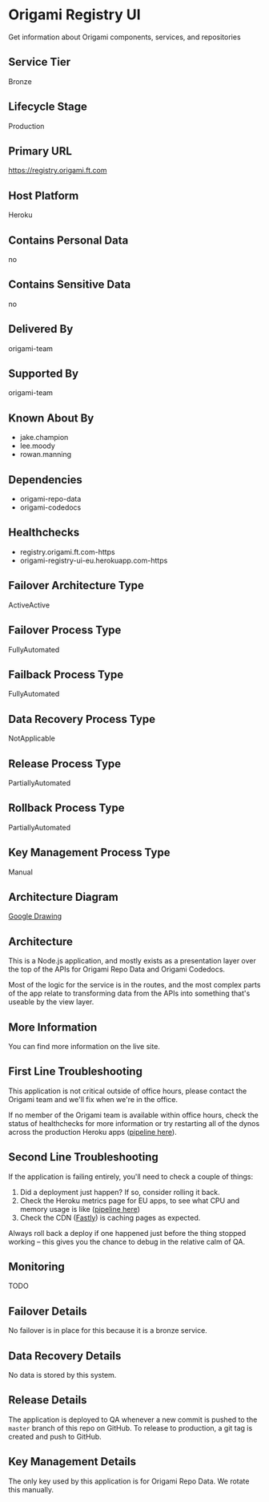 # Origami Registry UI

Get information about Origami components, services, and repositories

## Service Tier

Bronze

## Lifecycle Stage

Production

## Primary URL

https://registry.origami.ft.com

## Host Platform

Heroku

## Contains Personal Data

no

## Contains Sensitive Data

no

## Delivered By

origami-team

## Supported By

origami-team

## Known About By

* jake.champion
* lee.moody
* rowan.manning

## Dependencies

* origami-repo-data
* origami-codedocs

## Healthchecks

* registry.origami.ft.com-https
* origami-registry-ui-eu.herokuapp.com-https

## Failover Architecture Type

ActiveActive

## Failover Process Type

FullyAutomated

## Failback Process Type

FullyAutomated

## Data Recovery Process Type

NotApplicable

## Release Process Type

PartiallyAutomated

## Rollback Process Type

PartiallyAutomated

## Key Management Process Type

Manual

## Architecture Diagram

[Google Drawing](https://docs.google.com/a/ft.com/drawings/d/1qKROLQvR-D5LzxxTTkJgzcr5IlLLkaRh3bEtF0AAYeA/edit?usp=sharing)

## Architecture

This is a Node.js application, and mostly exists as a presentation layer over the top of the APIs for Origami Repo Data and Origami Codedocs.

Most of the logic for the service is in the routes, and the most complex parts of the app relate to transforming data from the APIs into something that's useable by the view layer.

## More Information

You can find more information on the live site.

## First Line Troubleshooting

This application is not critical outside of office hours, please contact the Origami team and we'll fix when we're in the office.

If no member of the Origami team is available within office hours, check the status of healthchecks for more information or try restarting all of the dynos across the production Heroku apps ([pipeline here](https://dashboard.heroku.com/pipelines/c206786a-73a4-4cbc-90dc-58db19255704)).


## Second Line Troubleshooting

If the application is failing entirely, you'll need to check a couple of things:

1. Did a deployment just happen? If so, consider rolling it back.
2. Check the Heroku metrics page for EU apps, to see what CPU and memory usage is like ([pipeline here](https://dashboard.heroku.com/pipelines/c206786a-73a4-4cbc-90dc-58db19255704))
3. Check the CDN ([Fastly](https://manage.fastly.com/configure/services/7mnWDqaHxkKwIFASbvnV13/versions/9/domains)) is caching pages as expected.

Always roll back a deploy if one happened just before the thing stopped working – this gives you the chance to debug in the relative calm of QA.

## Monitoring

TODO

## Failover Details

No failover is in place for this because it is a bronze service.

## Data Recovery Details

No data is stored by this system.

## Release Details

The application is deployed to QA whenever a new commit is pushed to the `master` branch of this repo on GitHub. To release to production, a git tag is created and push to GitHub.

## Key Management Details

The only key used by this application is for Origami Repo Data. We rotate this manually.

